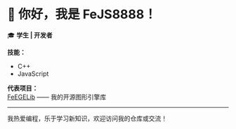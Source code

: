 # 👋 你好，我是 FeJS8888！

🎓 **学生 | 开发者**

**技能：**  
- C++  
- JavaScript

**代表项目：**  
[FeEGELib](https://github.com/FeJS8888/FeEGELib) —— 我的开源图形引擎库

---

我热爱编程，乐于学习新知识，欢迎访问我的仓库或交流！

<!--
如果你想添加更多内容，比如学习方向、联系方式或座右铭，随时更新你的主页！
-->